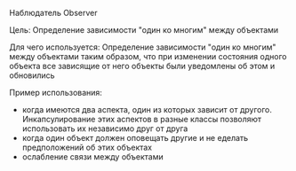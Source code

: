 Наблюдатель Observer

Цель: Определение зависимости "один ко многим" между объектами

Для чего используется: Определение зависимости "один ко многим" между объектами таким образом, что при изменении состояния
одного объекта все зависящие от него объекты были уведомлены об этом и обновились

Пример использования: 
- когда имеются два аспекта, один из которых зависит от другого. Инкапсулирование этих аспектов в разные классы
позволяют использовать их независимо друг от друга
- когда один объект должен оповещать другие и не еделать предположений об этих объектах
- ослабление связи между объектами

